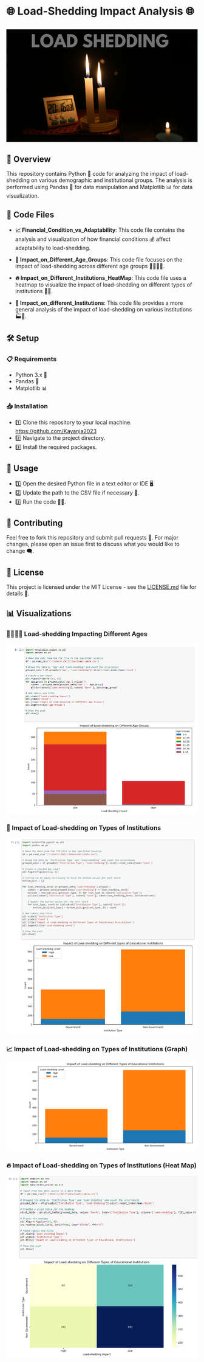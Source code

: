 
# 🌐 Load-Shedding Impact Analysis 🌐
##
![Plumbing Business Card](Visualizations/Plumbing%20Business%20Card%20in%20Teal%20and%20White%20Illustrative%20Style.png)
## 📌 Overview

This repository contains Python 🐍 code for analyzing the impact of load-shedding on various demographic and institutional groups. The analysis is performed using Pandas 🐼 for data manipulation and Matplotlib 📊 for data visualization.

## 📂 Code Files

- **📈 Financial_Condition_vs_Adaptability**: This code file contains the analysis and visualization of how financial conditions 💰 affect adaptability to load-shedding.
  
- **👥 Impact_on_Different_Age_Groups**: This code file focuses on the impact of load-shedding across different age groups 👶👦👨👴.
  
- **🔥 Impact_on_Different_Institutions_HeatMap**: This code file uses a heatmap to visualize the impact of load-shedding on different types of institutions 🏫🏥.
  
- **🏢 Impact_on_different_Institutions**: This code file provides a more general analysis of the impact of load-shedding on various institutions 🏭🏢.

## 🛠 Setup

### 📋 Requirements

- Python 3.x 🐍
- Pandas 🐼
- Matplotlib 📊

### 📥 Installation

- 1️⃣ Clone this repository to your local machine.
https://github.com/Kayanja2023
- 2️⃣ Navigate to the project directory.
- 3️⃣ Install the required packages.

## 🚀 Usage

- 1️⃣ Open the desired Python file in a text editor or IDE 🖥.
- 2️⃣ Update the path to the CSV file if necessary 📄.
- 3️⃣ Run the code 🏃‍♀️.

## 🤝 Contributing

Feel free to fork this repository and submit pull requests 👐. For major changes, please open an issue first to discuss what you would like to change 🗨.

## 📜 License

This project is licensed under the MIT License - see the [LICENSE.md](LICENSE.md) file for details 📝.

## 📊 Visualizations

### 🧒👦👨👴 Load-shedding Impacting Different Ages

![Load-shedding Impacting Different Ages](Visualizations/loadshedding%20impacting%20different%20ages.png)

### 🏫 Impact of Load-shedding on Types of Institutions

![Impact of Load-shedding on Types of Institutions](Visualizations/impact%20of%20load%20shedding%20on%20the%20types%20of%20Institutions%20.png)

### 📈 Impact of Load-shedding on Types of Institutions (Graph)

![Impact of Load-shedding on Types of Institutions (Graph)](Visualizations/impact%20of%20load%20shedding%20on%20the%20types%20of%20Institutions%20%28graph%29.png)

### 🔥 Impact of Load-shedding on Types of Institutions (Heat Map)

![Impact of Load-shedding on Types of Institutions (Heat Map)](Visualizations/impact%20of%20load%20shedding%20on%20the%20types%20of%20Institutions%20%28Heat%20Map%29.png)


